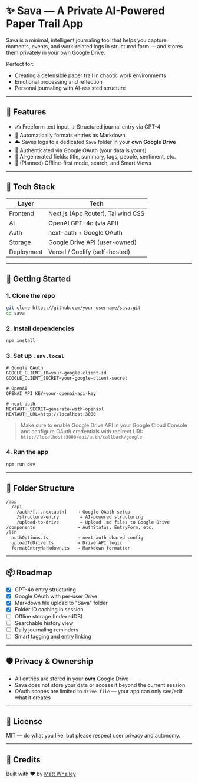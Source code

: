 # ✨ Sava — A Private AI-Powered Paper Trail App

Sava is a minimal, intelligent journaling tool that helps you capture moments, events, and work-related logs in structured form — and stores them privately in your own Google Drive.

Perfect for:

- Creating a defensible paper trail in chaotic work environments
- Emotional processing and reflection
- Personal journaling with AI-assisted structure

---

## 🧠 Features

- ✍️ Freeform text input → Structured journal entry via GPT-4
- 🧾 Automatically formats entries as Markdown
- ☁️ Saves logs to a dedicated `Sava` folder in your **own Google Drive**
- 🔐 Authenticated via Google OAuth (your data is yours)
- 🧠 AI-generated fields: title, summary, tags, people, sentiment, etc.
- 💾 (Planned) Offline-first mode, search, and Smart Views

---

## 🔧 Tech Stack

| Layer      | Tech                               |
| ---------- | ---------------------------------- |
| Frontend   | Next.js (App Router), Tailwind CSS |
| AI         | OpenAI GPT-4o (via API)            |
| Auth       | next-auth + Google OAuth           |
| Storage    | Google Drive API (user-owned)      |
| Deployment | Vercel / Coolify (self-hosted)     |

---

## 🚀 Getting Started

### 1. Clone the repo

```bash
git clone https://github.com/your-username/sava.git
cd sava
```

### 2. Install dependencies

```bash
npm install
```

### 3. Set up `.env.local`

```env
# Google OAuth
GOOGLE_CLIENT_ID=your-google-client-id
GOOGLE_CLIENT_SECRET=your-google-client-secret

# OpenAI
OPENAI_API_KEY=your-openai-api-key

# next-auth
NEXTAUTH_SECRET=generate-with-openssl
NEXTAUTH_URL=http://localhost:3000
```

> Make sure to enable Google Drive API in your Google Cloud Console and configure OAuth credentials with redirect URI:
> `http://localhost:3000/api/auth/callback/google`

### 4. Run the app

```bash
npm run dev
```

---

## 📁 Folder Structure

```
/app
  /api
    /auth/[...nextauth]    → Google OAuth setup
    /structure-entry        → AI-powered structuring
    /upload-to-drive        → Upload .md files to Google Drive
/components                → AuthStatus, EntryForm, etc.
/lib
  authOptions.ts           → next-auth shared config
  uploadToDrive.ts         → Drive API logic
  formatEntryMarkdown.ts   → Markdown formatter
```

---

## 📦 Roadmap

- [x] GPT-4o entry structuring
- [x] Google OAuth with per-user Drive
- [x] Markdown file upload to "Sava" folder
- [x] Folder ID caching in session
- [ ] Offline storage (IndexedDB)
- [ ] Searchable history view
- [ ] Daily journaling reminders
- [ ] Smart tagging and entry linking

---

## 🛡️ Privacy & Ownership

- All entries are stored in your **own** Google Drive
- Sava does not store your data or access it beyond the current session
- OAuth scopes are limited to `drive.file` — your app can only see/edit what it creates

---

## 📄 License

MIT — do what you like, but please respect user privacy and autonomy.

---

## 🧠 Credits

Built with ❤️ by [Matt Whalley](https://github.com/mattwhalley)
